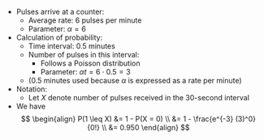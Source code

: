 - Pulses arrive at a counter:
	- Average rate: 6 pulses per minute
    - Parameter: $\alpha = 6$
- Calculation of probability:
	- Time interval: 0.5 minutes
	- Number of pulses in this interval:
	    - Follows a Poisson distribution
	    - Parameter: $\alpha t = 6 \cdot 0.5 = 3$
	- (0.5 minutes used because $\alpha$ is expressed as a rate per minute)
- Notation:
	- Let $X$ denote number of pulses received in the 30-second interval
- We have
$$
\begin{align}
P(1 \leq X) &= 1 - P(X = 0) \\
            &= 1 - \frac{e^{-3} (3)^0}{0!} \\
            &= 0.950
\end{align}
$$